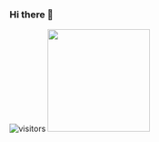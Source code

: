 ### Hi there 👋
![visitors](https://visitor-badge.glitch.me/badge?${Hedi-Sayadi}.101878214=page.id)
<img height="180em" src="https://github-readme-stats.vercel.app/api?username=Hedi-Sayadi&show_icons=true&hide_border=true&&count_private=true&include_all_commits=true" />
<!--
**Hedi-Sayadi/Hedi-Sayadi** is a ✨ _special_ ✨ repository because its `README.md` (this file) appears on your GitHub profile.

Here are some ideas to get you started:

- 🔭 I’m currently working on ...
- 🌱 I’m currently learning ...
- 👯 I’m looking to collaborate on ...
- 🤔 I’m looking for help with ...
- 💬 Ask me about ...
- 📫 How to reach me: ...
- 😄 Pronouns: ...
- ⚡ Fun fact: ...
-->
